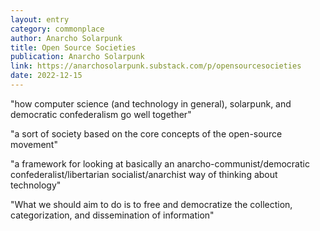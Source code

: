 ```yaml
---
layout: entry
category: commonplace
author: Anarcho Solarpunk
title: Open Source Societies
publication: Anarcho Solarpunk
link: https://anarchosolarpunk.substack.com/p/opensourcesocieties
date: 2022-12-15
---
```


"how computer science (and technology in general), solarpunk, and democratic confederalism go well together"

"a sort of society based on the core concepts of the open-source movement"

"a framework for looking at basically an anarcho-communist/democratic confederalist/libertarian socialist/anarchist way of thinking about technology"

"What we should aim to do is to free and democratize the collection, categorization, and dissemination of information"
